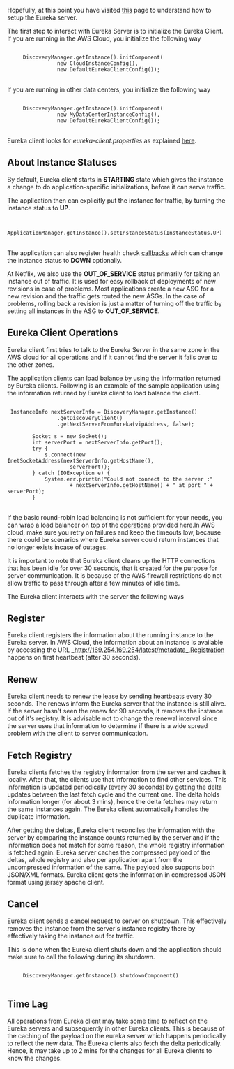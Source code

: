 Hopefully, at this point you have visited [this](https://github.com/Netflix/eureka/wiki/Getting-started-with-Eureka) page to understand how to setup the Eureka server.

The first step to interact with Eureka Server is to initialize the Eureka Client. If you are running in the AWS Cloud, you initialize the following way

<pre>
<code>
     DiscoveryManager.getInstance().initComponent(
                new CloudInstanceConfig(),
                new DefaultEurekaClientConfig());
</code>
</pre>

If you are running in other data centers, you initialize the following way

<pre>
<code>
     DiscoveryManager.getInstance().initComponent(
                new MyDataCenterInstanceConfig(),
                new DefaultEurekaClientConfig());
</code>
</pre>

Eureka client looks for _eureka-client.properties_ as explained [here](https://github.com/Netflix/eureka/wiki/Getting-started-with-Eureka).

## About Instance Statuses

By default, Eureka client starts in **STARTING** state which gives the instance a change to do application-specific initializations, before it can serve traffic. 

The application then can explicitly put the instance for traffic, by turning the instance status to **UP**.

<pre>
<code>
     ApplicationManager.getInstance().setInstanceStatus(InstanceStatus.UP)
</code>
</pre>
The application can also register health check [callbacks](http://netflix.github.com/eureka/javadoc/eureka-client/index.html) which can change the instance status to **DOWN** optionally.

At Netflix, we also use the **OUT_OF_SERVICE** status primarily for taking an instance out of traffic. It is used for easy rollback of deployments of new revisions in case of problems. Most applications create a new ASG for a new revision and the traffic gets routed the new ASGs. In the case of problems, rolling back a revision is just a matter of turning off the traffic by setting all instances in the ASG to **OUT_OF_SERVICE**.


## Eureka Client Operations

Eureka client first tries to talk to the Eureka Server in the same zone in the AWS cloud for all operations and if it cannot find the server it fails over to the other zones. 

The application clients can load balance by using the information returned by Eureka clients. Following is an example of the sample application using the information returned by Eureka client to load balance the client.

<pre>
<code>
 InstanceInfo nextServerInfo = DiscoveryManager.getInstance()
                .getDiscoveryClient()
                .getNextServerFromEureka(vipAddress, false);

        Socket s = new Socket();
        int serverPort = nextServerInfo.getPort();
        try {
            s.connect(new InetSocketAddress(nextServerInfo.getHostName(),
                    serverPort));
        } catch (IOException e) {
            System.err.println("Could not connect to the server :"
                    + nextServerInfo.getHostName() + " at port " + serverPort);
        }
</code>
</pre>

If the basic round-robin load balancing is not sufficient for your needs, you can wrap a load balancer on top of the [operations](http://netflix.github.com/eureka/javadoc/eureka-client/com/netflix/discovery/DiscoveryClient.html) provided here.In AWS cloud, make sure you retry on failures and keep the timeouts low, because there could be scenarios where Eureka server could return instances that no longer exists incase of outages.

It is important to note that Eureka client cleans up the HTTP connections that has been idle for over 30 seconds, that it created for the purpose for server communication. It is because of the AWS firewall restrictions do not allow traffic to pass through after a few minutes of idle time.

The Eureka client interacts with the server the following ways

## Register

Eureka client registers the information about the running instance to the Eureka server. In AWS Cloud, the information about an instance is available by accessing the URL _http://169.254.169.254/latest/metadata_.Registration happens on first heartbeat (after 30 seconds).

## Renew

Eureka client needs to renew the lease by sending heartbeats every 30 seconds. The renews inform the Eureka server that the instance is still alive. If the server hasn't seen the renew for 90 seconds, it removes the instance out of it's registry. It is advisable not to change the renewal interval since the server uses that information to determine if there is a wide spread problem with the client to server communication.

## Fetch Registry

Eureka clients fetches the registry information from the server and caches it locally. After that, the clients use that information to find other services. This information is updated periodically (every 30 seconds) by getting the delta updates between the last fetch cycle and the current one. The delta holds information longer (for about 3 mins), hence the delta fetches may return the same instances again. The Eureka client automatically handles the duplicate information.

After getting the deltas, Eureka client reconciles the information with the server by comparing the instance counts returned by the server and if the information does not match for some reason, the whole registry information is fetched again. Eureka server caches the compressed payload of the deltas, whole registry and  also per application apart from the uncompressed information of the same. The payload also supports both JSON/XML formats. Eureka client gets the information in compressed JSON format using jersey apache client.  

## Cancel

Eureka client sends a cancel request to server on shutdown. This effectively removes the instance from the server's instance registry there by effectively taking the instance out for traffic.

This is done when the Eureka client shuts down and the application should make sure to call the following during its shutdown.

<pre>
<code>
     DiscoveryManager.getInstance().shutdownComponent()
</code>
</pre>

## Time Lag

All operations from Eureka client may take some time to reflect on the Eureka servers and subsequently in other Eureka clients. This is because of the caching of the payload on the eureka server which happens periodically to reflect the new data. The Eureka clients also fetch the delta periodically. Hence, it may take up to 2 mins for the changes for all Eureka clients to know the changes.
  